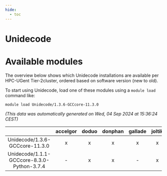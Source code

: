 ```yaml
---
hide:
  - toc
---
```


Unidecode
=========

# Available modules


The overview below shows which Unidecode installations are available per HPC-UGent Tier-2cluster, ordered based on software version (new to old).

To start using Unidecode, load one of these modules using a `module load` command like:

```shell
module load Unidecode/1.3.6-GCCcore-11.3.0
```

*(This data was automatically generated on Wed, 04 Sep 2024 at 15:36:24 CEST)*  

| |accelgor|doduo|donphan|gallade|joltik|shinx|skitty|
| :---: | :---: | :---: | :---: | :---: | :---: | :---: | :---: |
|Unidecode/1.3.6-GCCcore-11.3.0|x|x|x|x|x|-|x|
|Unidecode/1.1.1-GCCcore-8.3.0-Python-3.7.4|-|x|x|-|x|-|x|
